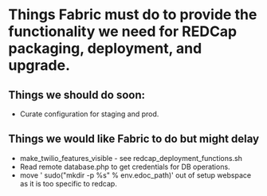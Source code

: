 # Things Fabric must do to provide the functionality we need for REDCap packaging, deployment, and upgrade.

## Things we should do soon:

* Curate configuration for staging and prod.


## Things we would like Fabric to do but might delay

* make_twilio_features_visible - see redcap\_deployment\_functions.sh
* Read remote database.php to get credentials for DB operations.
* move '    sudo("mkdir -p %s" % env.edoc_path)' out of setup webspace as it is too specific to redcap.
